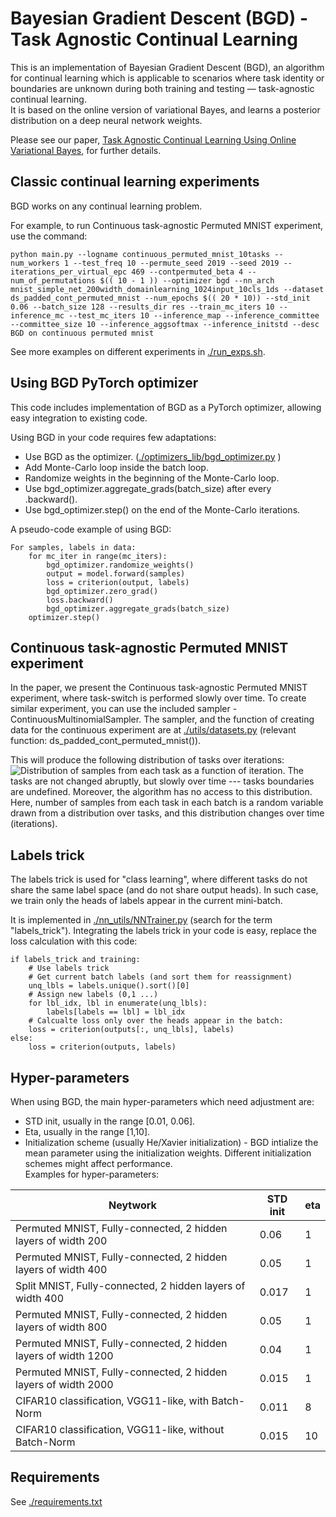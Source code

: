 # Bayesian Gradient Descent (BGD) - Task Agnostic Continual Learning

This is an implementation of Bayesian Gradient Descent (BGD), an algorithm for continual learning which is applicable to scenarios where task identity or boundaries are unknown during both training and testing — task-agnostic continual learning.  
It is based on the online version of variational Bayes, and learns a posterior distribution on a deep neural network weights.

Please see our paper, [Task Agnostic Continual Learning Using Online Variational Bayes](https://arxiv.org/abs/1803.10123), for further details.

## Classic continual learning experiments
BGD works on any continual learning problem.

For example, to run Continuous task-agnostic Permuted MNIST experiment, use the command:
```
python main.py --logname continuous_permuted_mnist_10tasks --num_workers 1 --test_freq 10 --permute_seed 2019 --seed 2019 --iterations_per_virtual_epc 469 --contpermuted_beta 4 --num_of_permutations $(( 10 - 1 )) --optimizer bgd --nn_arch mnist_simple_net_200width_domainlearning_1024input_10cls_1ds --dataset ds_padded_cont_permuted_mnist --num_epochs $(( 20 * 10)) --std_init 0.06 --batch_size 128 --results_dir res --train_mc_iters 10 --inference_mc --test_mc_iters 10 --inference_map --inference_committee --committee_size 10 --inference_aggsoftmax --inference_initstd --desc BGD on continuous permuted mnist
```

See more examples on different experiments in [./run_exps.sh](./run_exps.sh).


## Using BGD PyTorch optimizer

This code includes implementation of BGD as a PyTorch optimizer, allowing easy integration to existing code.

Using BGD in your code requires few adaptations:
* Use BGD as the optimizer. ([./optimizers_lib/bgd_optimizer.py](./optimizers_lib/bgd_optimizer.py) )
* Add Monte-Carlo loop inside the batch loop.
* Randomize weights in the beginning of the Monte-Carlo loop.
* Use bgd_optimizer.aggregate_grads(batch_size) after every .backward().
* Use bgd_optimizer.step() on the end of the Monte-Carlo iterations.

A pseudo-code example of using BGD:
```
For samples, labels in data:
    for mc_iter in range(mc_iters):
        bgd_optimizer.randomize_weights()
        output = model.forward(samples)
        loss = criterion(output, labels)
        bgd_optimizer.zero_grad()
        loss.backward()
        bgd_optimizer.aggregate_grads(batch_size)
    optimizer.step()
```

## Continuous task-agnostic Permuted MNIST experiment

In the paper, we present the Continuous task-agnostic Permuted MNIST experiment, where task-switch is performed slowly over time.
To create similar experiment, you can use the included sampler - ContinuousMultinomialSampler.
The sampler, and the function of creating data for the continuous experiment are at [./utils/datasets.py](./utils/datasets.py) (relevant function: ds_padded_cont_permuted_mnist()).

This will produce the following distribution of tasks over iterations:
![Distribution of samples from each task as a function of iteration. The tasks are not changed abruptly, but slowly over time --- tasks boundaries are undefined. Moreover, the algorithm has no access to this distribution. Here, number of samples from each task in each batch is a random variable drawn from a distribution over tasks, and this distribution changes over time (iterations).](/images/tasks_distribution.png)

## Labels trick
The labels trick is used for "class learning", where different tasks do not share the same label space (and do not share output heads).
In such case, we train only the heads of labels appear in the current mini-batch.

It is implemented in [./nn_utils/NNTrainer.py](./nn_utils/NNTrainer.py) (search for the term "labels_trick").
Integrating the labels trick in your code is easy, replace the loss calculation with this code:
```
if labels_trick and training:
    # Use labels trick
    # Get current batch labels (and sort them for reassignment)
    unq_lbls = labels.unique().sort()[0]
    # Assign new labels (0,1 ...)
    for lbl_idx, lbl in enumerate(unq_lbls):
        labels[labels == lbl] = lbl_idx
    # Calcualte loss only over the heads appear in the batch:
    loss = criterion(outputs[:, unq_lbls], labels)
else:
    loss = criterion(outputs, labels)

```


## Hyper-parameters
When using BGD, the main hyper-parameters which need adjustment are:
* STD init, usually in the range [0.01, 0.06].
* Eta, usually in the range [1,10].
* Initialization scheme (usually He/Xavier initialization) - BGD intialize the mean parameter using the initialization weights. Different initialization schemes might affect performance.  
Examples for hyper-parameters:

| Neytwork                                                        | STD init | eta | 
| -------------                                                   | -------- | --- |
| Permuted MNIST, Fully-connected, 2 hidden layers of width 200   | 0.06     | 1   |
| Permuted MNIST, Fully-connected, 2 hidden layers of width 400   | 0.05     | 1   |
| Split MNIST,    Fully-connected, 2 hidden layers of width 400   | 0.017    | 1   |
| Permuted MNIST, Fully-connected, 2 hidden layers of width 800   | 0.05     | 1   |
| Permuted MNIST, Fully-connected, 2 hidden layers of width 1200  | 0.04     | 1   |
| Permuted MNIST, Fully-connected, 2 hidden layers of width 2000  | 0.015    | 1   |
| CIFAR10 classification, VGG11-like, with Batch-Norm             | 0.011    | 8   |
| CIFAR10 classification, VGG11-like, without Batch-Norm          | 0.015    | 10  |


## Requirements
See [./requirements.txt](./requirements.txt)

